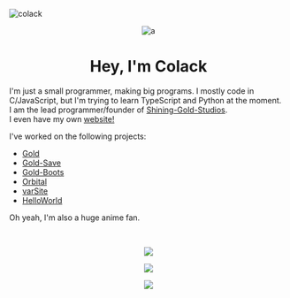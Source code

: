 <p align="left"> <img src="https://komarev.com/ghpvc/?username=colack&label=Profile%20views&color=0e75b6&style=flat" alt="colack" /> </p> 

<p align="center"> <img src="https://c.tenor.com/ODSOi541axsAAAAC/joseph-joseph-joestar.gif" alt="a" /> </p>

<h1 align="center">Hey, I'm Colack</h1>

I'm just a small programmer, making big programs. I mostly code in C/JavaScript, but I'm trying to learn TypeScript and Python at the moment.    
I am the lead programmer/founder of [Shining-Gold-Studios](https://github.com/Shining-Gold-Studios).  
I even have my own [website!](https://colack.github.io)

I've worked on the following projects: 

* [Gold](https://github.com/Shining-Gold-Studios/Gold-Language)
* [Gold-Save](https://github.com/Shining-Gold-Studios/Gold-Save)
* [Gold-Boots](https://github.com/Shining-Gold-Studios/Gold-Boots)
* [Orbital](https://github.com/Colack/Orbital)
* [varSite](https://github.com/Colack/varSite)
* [HelloWorld](https://github.com/Colack/HelloWorld)

Oh yeah, I'm also a huge anime fan.     

<br>
   
    
<p align="center"> <img src="https://github-readme-stats.vercel.app/api?username=Colack&show_icons=true"/> </p>

<p align="center"> <img src="https://github-readme-stats.vercel.app/api/top-langs?username=colack&show_icons=true&locale=en&layout=compact"/></p>

<p align="center"> <img src="https://github-profile-trophy.vercel.app/?username=Colack&column=-1"/> </p>
